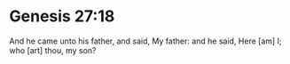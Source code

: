 # Genesis 27:18

And he came unto his father, and said, My father: and he said, Here [am] I; who [art] thou, my son?